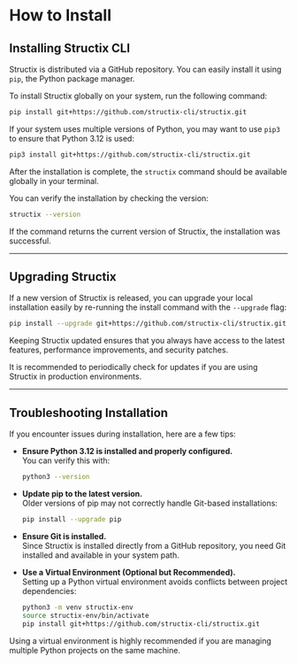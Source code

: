 # How to Install

## Installing Structix CLI

Structix is distributed via a GitHub repository. You can easily install it using `pip`, the Python package manager.

To install Structix globally on your system, run the following command:

```bash
pip install git+https://github.com/structix-cli/structix.git
```

If your system uses multiple versions of Python, you may want to use `pip3` to ensure that Python 3.12 is used:

```bash
pip3 install git+https://github.com/structix-cli/structix.git
```

After the installation is complete, the `structix` command should be available globally in your terminal.

You can verify the installation by checking the version:

```bash
structix --version
```

If the command returns the current version of Structix, the installation was successful.

---

## Upgrading Structix

If a new version of Structix is released, you can upgrade your local installation easily by re-running the install command with the `--upgrade` flag:

```bash
pip install --upgrade git+https://github.com/structix-cli/structix.git
```

Keeping Structix updated ensures that you always have access to the latest features, performance improvements, and security patches.

It is recommended to periodically check for updates if you are using Structix in production environments.

---

## Troubleshooting Installation

If you encounter issues during installation, here are a few tips:

-   **Ensure Python 3.12 is installed and properly configured.**  
    You can verify this with:

    ```bash
    python3 --version
    ```

-   **Update pip to the latest version.**  
    Older versions of pip may not correctly handle Git-based installations:

    ```bash
    pip install --upgrade pip
    ```

-   **Ensure Git is installed.**  
    Since Structix is installed directly from a GitHub repository, you need Git installed and available in your system path.

-   **Use a Virtual Environment (Optional but Recommended).**  
    Setting up a Python virtual environment avoids conflicts between project dependencies:

    ```bash
    python3 -m venv structix-env
    source structix-env/bin/activate
    pip install git+https://github.com/structix-cli/structix.git
    ```

Using a virtual environment is highly recommended if you are managing multiple Python projects on the same machine.
